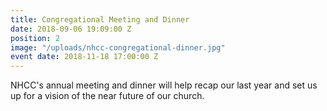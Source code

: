 ```yaml
---
title: Congregational Meeting and Dinner
date: 2018-09-06 19:09:00 Z
position: 2
image: "/uploads/nhcc-congregational-dinner.jpg"
event date: 2018-11-18 17:00:00 Z
---
```


NHCC's annual meeting and dinner will help recap our last year and set us up for a vision of the near future of our church.
